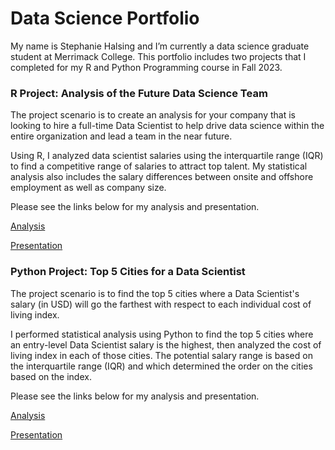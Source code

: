 # Data Science Portfolio
My name is Stephanie Halsing and I’m currently a data science graduate student at Merrimack College. This portfolio includes two projects that I completed for my R and Python Programming course in Fall 2023.


### R Project: Analysis of the Future Data Science Team
The project scenario is to create an analysis for your company that is looking to hire a full-time Data Scientist to help drive data science within the entire organization and lead a team in the near future.

Using R, I analyzed data scientist salaries using the interquartile range (IQR) to find a competitive range of salaries to attract top talent. My statistical analysis also includes the salary differences between onsite and offshore employment as well as company size. 

Please see the links below for my analysis and presentation.

[Analysis](https://github.com/sjhalsing/ds-portfolio/blob/8699f4f52a3079267e97e2bc9ff3f24cc20e2f87/Stephanie%20Halsing.Module05RProject.pdf)

[Presentation](https://github.com/sjhalsing/ds-portfolio/blob/8699f4f52a3079267e97e2bc9ff3f24cc20e2f87/Stephanie%20Halsing.Module05RProject.pptx)


### Python Project: Top 5 Cities for a Data Scientist
The project scenario is to find the top 5 cities where a Data Scientist's salary (in USD) will go the farthest with respect to each individual cost of living index.

I performed statistical analysis using Python to find the top 5 cities where an entry-level Data Scientist salary is the highest, then analyzed the cost of living index in each of those cities. The potential salary range is based on the interquartile range (IQR) and which determined the order on the cities based on the index. 

Please see the links below for my analysis and presentation.

[Analysis](https://github.com/sjhalsing/ds-portfolio/blob/c55879c892dcbf9781d32dec045d2a16aa9c0f21/Stephanie%20Halsing.Module08PythonProject.ipynb)

[Presentation](https://github.com/sjhalsing/ds-portfolio/blob/c55879c892dcbf9781d32dec045d2a16aa9c0f21/Stephanie%20Halsing.Module08PythonProject.pptx)
